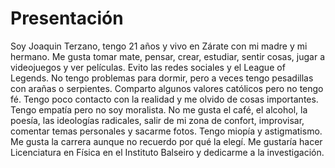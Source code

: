 # Presentación
Soy Joaquin Terzano, tengo 21 años y vivo en Zárate con mi madre y mi hermano. Me gusta tomar mate, pensar, crear, estudiar, sentir cosas, jugar a videojuegos y ver películas. Evito las redes sociales y el League of Legends. No tengo problemas para dormir, pero a veces tengo pesadillas con arañas o serpientes. Comparto algunos valores católicos pero no tengo fé. Tengo poco contacto con la realidad y me olvido de cosas importantes. Tengo empatía pero no soy moralista. No me gusta el café, el alcohol, la poesía, las ideologías radicales, salir de mi zona de confort, improvisar, comentar temas personales y sacarme fotos. Tengo miopía y astigmatismo. Me gusta la carrera aunque no recuerdo por qué la elegí. Me gustaría hacer Licenciatura en Física en el Instituto Balseiro y dedicarme a la investigación.
